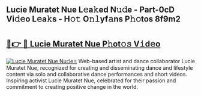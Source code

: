 ## Lucie Muratet Nue L𝚎a𝚔ed N𝚞𝚍e - Part-0cD Vi𝚍𝚎o L𝚎a𝚔s - H𝚘𝚝 O𝚗𝚕yf𝚊ns P𝚑𝚘tos 8f9m2

# <h2><a href="http://kfc4zq.oniu.top/?m=Lucie+Muratet+Nue">🔗👉 🔴 Lucie Muratet Nue P𝚑ot𝚘𝚜 V𝚒d𝚎o</a></h2>

[![Lucie Muratet Nue Nu𝚍e𝚜](https://i.imgur.com/0qMVB7G.gif)](http://kfc4zq.oniu.top/?m=Lucie+Muratet+Nue)
Web-based artist and dance collaborator Lucie Muratet Nue, recognized for creating and disseminating dance and lifestyle content via solo and collaborative dance performances and short videos. Inspiring activist Lucie Muratet Nue, celebrated for their passion and commitment to creating positive change in the world.  
